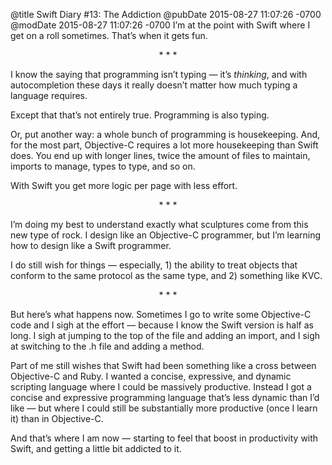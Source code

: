@title Swift Diary #13: The Addiction
@pubDate 2015-08-27 11:07:26 -0700
@modDate 2015-08-27 11:07:26 -0700
I’m at the point with Swift where I get on a roll sometimes. That’s when it gets fun.

<p style="text-align:center">* * *</p>

I know the saying that programming isn’t typing — it’s *thinking*, and with autocompletion these days it really doesn’t matter how much typing a language requires.

Except that that’s not entirely true. Programming is also typing.

Or, put another way: a whole bunch of programming is housekeeping. And, for the most part, Objective-C requires a lot more housekeeping than Swift does. You end up with longer lines, twice the amount of files to maintain, imports to manage, types to type, and so on.

With Swift you get more logic per page with less effort.

<p style="text-align:center">* * *</p>

I’m doing my best to understand exactly what sculptures come from this new type of rock. I design like an Objective-C programmer, but I’m learning how to design like a Swift programmer.

I do still wish for things — especially, 1) the ability to treat objects that conform to the same protocol as the same type, and 2) something like KVC.

<p style="text-align:center">* * *</p>

But here’s what happens now. Sometimes I go to write some Objective-C code and I sigh at the effort — because I know the Swift version is half as long. I sigh at jumping to the top of the file and adding an import, and I sigh at switching to the .h file and adding a method.

Part of me still wishes that Swift had been something like a cross between Objective-C and Ruby. I wanted a concise, expressive, and dynamic scripting language where I could be massively productive. Instead I got a concise and expressive programming language that’s less dynamic than I’d like — but where I could still be substantially more productive (once I learn it) than in Objective-C.

And that’s where I am now — starting to feel that boost in productivity with Swift, and getting a little bit addicted to it.
